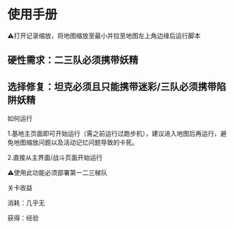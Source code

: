 <!-- markdownlint-disable MD033 MD041 -->

# 使用手册

⚠️打开记录缩放，将地图缩放至最小并拉至地图左上角边缘后运行脚本

## 硬性需求：二三队必须携带妖精

## 选择修复：坦克必须且只能携带迷彩/三队必须携带陷阱妖精

如何运行

1.基地主页面即可开始运行（需之前运行过跑步机），建议进入地图后再运行，避免地图缩放问题以及活动记忆问题导致的卡死。

2.直接从主界面/战斗页面开始运行

⚠️使用此功能必须部署第一二三梯队

关卡收益

消耗：几乎无

获得：经验

